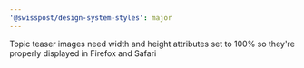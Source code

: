 ```yaml
---
'@swisspost/design-system-styles': major
---
```


Topic teaser images need width and height attributes set to 100% so they're properly displayed in Firefox and Safari
